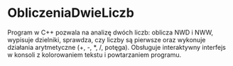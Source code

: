 # ObliczeniaDwieLiczb
Program w C++ pozwala na analizę dwóch liczb: oblicza NWD i NWW, wypisuje dzielniki, sprawdza, czy liczby są pierwsze oraz wykonuje działania arytmetyczne (+, -, *, /, potęga). Obsługuje interaktywny interfejs w konsoli z kolorowaniem tekstu i powtarzaniem programu.
